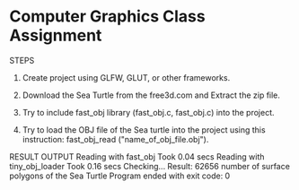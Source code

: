 # Computer Graphics Class Assignment 

STEPS 
1. Create project using GLFW, GLUT, or other frameworks.  

2. Download the Sea Turtle from the free3d.com and Extract the zip file. 

3. Try to include fast_obj library (fast_obj.c, fast_obj.c) into the project. 

4. Try to load the OBJ file of the Sea turtle into the project using this instruction: fast_obj_read ("name_of_obj_file.obj"). 


RESULT 
  OUTPUT
Reading with fast_obj
Took 0.04 secs
Reading with tiny_obj_loader
Took 0.16 secs
Checking...
Result: 62656 number of surface polygons of the Sea Turtle
Program ended with exit code: 0
